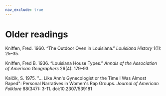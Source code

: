 ```yaml
---
nav_exclude: true
---
```


# Older readings

Kniffen, Fred. 1960. “The Outdoor Oven in Louisiana.” _Louisiana History_ 1(1): 25–35.

Kniffen, Fred B. 1936. “Louisiana House Types.” _Annals of the Association of American Geographers_ 26(4): 179–93.

Kalčik, S. 1975. "... Like Ann's Gynecologist or the Time I Was Almost Raped": Personal Narratives in Women's Rap Groups. _Journal of American Folklore_ 88(347): 3-11. doi:10.2307/539181
